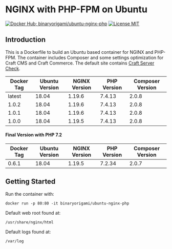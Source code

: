 # NGINX with PHP-FPM on Ubuntu

[![Docker Hub; binaryorigami/ubuntu-nginx-php](https://img.shields.io/badge/docker%20hub-binaryorigami%2Fubuntu--nginx--php-blue.svg?&logo=docker&style=for-the-badge)](https://hub.docker.com/r/binaryorigami/ubuntu-nginx-php) [![License MIT](https://img.shields.io/badge/license-MIT-blue.svg?&style=for-the-badge)](https://github.com/jdsdev/ubuntu-nginx-php/blob/master/LICENSE.md)

## Introduction

This is a Dockerfile to build an Ubuntu based container for NGINX and PHP-FPM. The container includes Composer and some settings optimization for Craft CMS and Craft Commerce. The default site contains [Craft Server Check](https://github.com/craftcms/server-check).

| Docker Tag | Ubuntu Version | NGINX Version | PHP Version | Composer Version |
|------------|----------------|---------------|-------------|------------------|
| latest     | 18.04          | 1.19.6        | 7.4.13      | 2.0.8            |
| 1.0.2      | 18.04          | 1.19.6        | 7.4.13      | 2.0.8            |
| 1.0.1      | 18.04          | 1.19.6        | 7.4.13      | 2.0.8            |
| 1.0.0      | 18.04          | 1.19.5        | 7.4.13      | 2.0.8            |

#### Final Version with PHP 7.2

| Docker Tag | Ubuntu Version | NGINX Version | PHP Version | Composer Version |
|------------|----------------|---------------|-------------|------------------|
| 0.6.1      | 18.04          | 1.19.5        | 7.2.34      | 2.0.7            |

## Getting Started

Run the container with:

```
docker run -p 80:80 -it binaryorigami/ubuntu-nginx-php
```

Default web root found at:

```
/usr/share/nginx/html
```

Default logs found at:

```
/var/log
```
